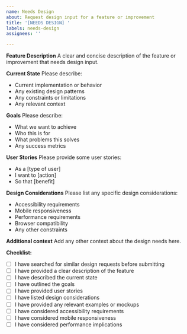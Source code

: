 ```yaml
---
name: Needs Design
about: Request design input for a feature or improvement
title: '[NEEDS DESIGN] '
labels: needs-design
assignees: ''

---
```


**Feature Description**
A clear and concise description of the feature or improvement that needs design input.

**Current State**
Please describe:
- Current implementation or behavior
- Any existing design patterns
- Any constraints or limitations
- Any relevant context

**Goals**
Please describe:
- What we want to achieve
- Who this is for
- What problems this solves
- Any success metrics

**User Stories**
Please provide some user stories:
- As a [type of user]
- I want to [action]
- So that [benefit]

**Design Considerations**
Please list any specific design considerations:
- Accessibility requirements
- Mobile responsiveness
- Performance requirements
- Browser compatibility
- Any other constraints

**Additional context**
Add any other context about the design needs here.

**Checklist:**
- [ ] I have searched for similar design requests before submitting
- [ ] I have provided a clear description of the feature
- [ ] I have described the current state
- [ ] I have outlined the goals
- [ ] I have provided user stories
- [ ] I have listed design considerations
- [ ] I have provided any relevant examples or mockups
- [ ] I have considered accessibility requirements
- [ ] I have considered mobile responsiveness
- [ ] I have considered performance implications 
